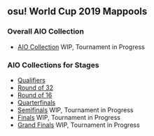 ## osu! World Cup 2019 Mappools

### Overall AIO Collection
  * [AIO Collection]()  WIP, Tournament in Progress

### AIO Collections for Stages
  *  [Qualifiers](https://github.com/Aidan-Kerr/osu-mappools/raw/master/collections/OWC/owc2019/OWC%202019%20Qualifiers.osdb)
  *  [Round of 32](https://github.com/Aidan-Kerr/osu-mappools/raw/master/collections/OWC/owc2019/OWC%202019%20Round%20of%2032.osdb)
  *  [Round of 16](https://github.com/Aidan-Kerr/osu-mappools/raw/master/collections/OWC/owc2019/OWC%202019%20Round%20of%2016.osdb)
  *  [Quarterfinals]()
  *  [Semifinals]()      WIP, Tournament in Progress
  *  [Finals]()          WIP, Tournament in Progress
  *  [Grand Finals]()    WIP, Tournament in Progress
  

